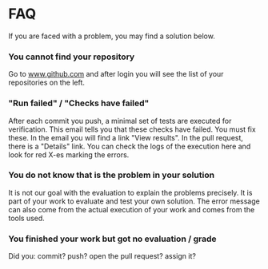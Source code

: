 # FAQ

If you are faced with a problem, you may find a solution below.

### You cannot find your repository

Go to www.github.com and after login you will see the list of your repositories on the left.

### "Run failed" / "Checks have failed"

After each commit you push, a minimal set of tests are executed for verification. This email tells you that these checks have failed. You must fix these. In the email you will find a link "View results". In the pull request, there is a "Details" link. You can check the logs of the execution here and look for red X-es marking the errors.

### You do not know that is the problem in your solution

It is not our goal with the evaluation to explain the problems precisely. It is part of your work to evaluate and test your own solution. The error message can also come from the actual execution of your work and comes from the tools used.

### You finished your work but got no evaluation / grade

Did you: commit? push? open the pull request? assign it?
